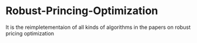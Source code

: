# Robust-Princing-Optimization
It is the reimpletementaion of all kinds of algorithms in the papers on robust pricing optimization
